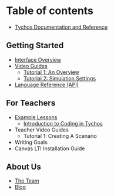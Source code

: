 # Table of contents

* [Tychos Documentation and Reference](README.md)

## Getting Started

* [Interface Overview](getting-started/interface-overview.md)
* [Video Guides](getting-started/video-guides/README.md)
  * [Tutorial 1: An Overview](getting-started/video-guides/tutorial-1-an-overview.md)
  * [Tutorial 2: Simulation Settings](getting-started/video-guides/tutorial-2-simulation-settings.md)
* [Language Reference \(API\)](getting-started/language-reference-api.md)

## For Teachers

* [Example Lessons](for-teachers/example-lessons/README.md)
  * [Introduction to Coding in Tychos](for-teachers/example-lessons/introduction-to-coding-in-tychos.md)
* Teacher Video Guides
  * Tutorial 1: Creating A Scenario
* Writing Goals
* Canvas LTI Installation Guide

## About Us

* [The Team](about-us/the-team.md)
* [Blog](http://blog.tychos.org/)

